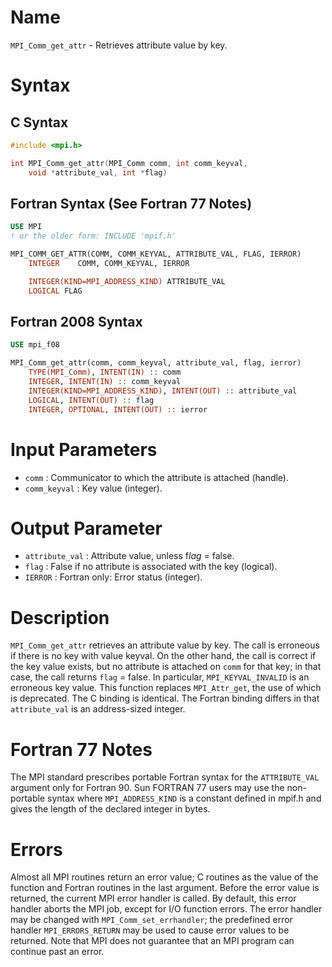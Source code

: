 # Name

`MPI_Comm_get_attr` - Retrieves attribute value by key.

# Syntax

## C Syntax

```c
#include <mpi.h>

int MPI_Comm_get_attr(MPI_Comm comm, int comm_keyval,
    void *attribute_val, int *flag)
```

## Fortran Syntax (See Fortran 77 Notes)

```fortran
USE MPI
! or the older form: INCLUDE 'mpif.h'

MPI_COMM_GET_ATTR(COMM, COMM_KEYVAL, ATTRIBUTE_VAL, FLAG, IERROR)
    INTEGER    COMM, COMM_KEYVAL, IERROR 

    INTEGER(KIND=MPI_ADDRESS_KIND) ATTRIBUTE_VAL
    LOGICAL FLAG
```

## Fortran 2008 Syntax

```fortran
USE mpi_f08

MPI_Comm_get_attr(comm, comm_keyval, attribute_val, flag, ierror)
    TYPE(MPI_Comm), INTENT(IN) :: comm
    INTEGER, INTENT(IN) :: comm_keyval
    INTEGER(KIND=MPI_ADDRESS_KIND), INTENT(OUT) :: attribute_val
    LOGICAL, INTENT(OUT) :: flag
    INTEGER, OPTIONAL, INTENT(OUT) :: ierror
```


# Input Parameters

* `comm` : Communicator to which the attribute is attached (handle).
* `comm_keyval` : Key value (integer).

# Output Parameter

* `attribute_val` : Attribute value, unless f*lag* = false.
* `flag` : False if no attribute is associated with the key (logical).
* `IERROR` : Fortran only: Error status (integer).

# Description

`MPI_Comm_get_attr` retrieves an attribute value by key. The call is
erroneous if there is no key with value keyval. On the other hand, the
call is correct if the key value exists, but no attribute is attached on
`comm` for that key; in that case, the call returns `flag` = false. In
particular, `MPI_KEYVAL_INVALID` is an erroneous key value.
This function replaces `MPI_Attr_get`, the use of which is deprecated. The
C binding is identical. The Fortran binding differs in that
`attribute_val` is an address-sized integer.

# Fortran 77 Notes

The MPI standard prescribes portable Fortran syntax for the
`ATTRIBUTE_VAL` argument only for Fortran 90. Sun FORTRAN 77 users may
use the non-portable syntax
where `MPI_ADDRESS_KIND` is a constant defined in mpif.h and gives the
length of the declared integer in bytes.

# Errors

Almost all MPI routines return an error value; C routines as the value
of the function and Fortran routines in the last argument.
Before the error value is returned, the current MPI error handler is
called. By default, this error handler aborts the MPI job, except for
I/O function errors. The error handler may be changed with
`MPI_Comm_set_errhandler`; the predefined error handler `MPI_ERRORS_RETURN`
may be used to cause error values to be returned. Note that MPI does not
guarantee that an MPI program can continue past an error.
